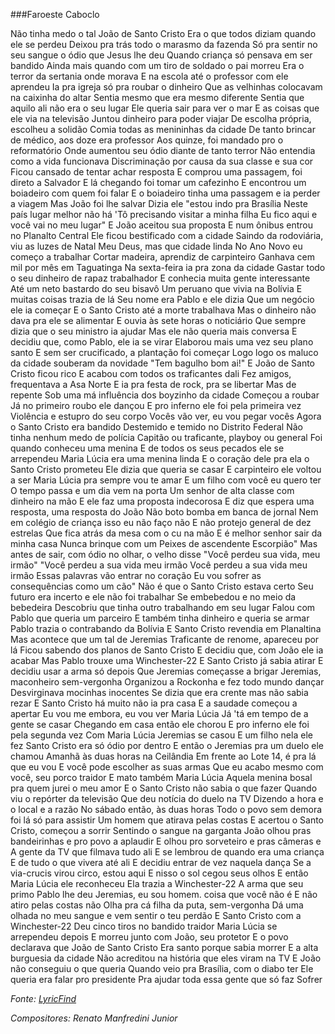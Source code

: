 ###Faroeste Caboclo

Não tinha medo o tal João de Santo Cristo
Era o que todos diziam quando ele se perdeu
Deixou pra trás todo o marasmo da fazenda
Só pra sentir no seu sangue o ódio que Jesus lhe deu
Quando criança só pensava em ser bandido
Ainda mais quando com um tiro de soldado o pai morreu
Era o terror da sertania onde morava
E na escola até o professor com ele aprendeu
Ia pra igreja só pra roubar o dinheiro
Que as velhinhas colocavam na caixinha do altar
Sentia mesmo que era mesmo diferente
Sentia que aquilo ali não era o seu lugar
Ele queria sair para ver o mar
E as coisas que ele via na televisão
Juntou dinheiro para poder viajar
De escolha própria, escolheu a solidão
Comia todas as menininhas da cidade
De tanto brincar de médico, aos doze era professor
Aos quinze, foi mandado pro o reformatório
Onde aumentou seu ódio diante de tanto terror
Não entendia como a vida funcionava
Discriminação por causa da sua classe e sua cor
Ficou cansado de tentar achar resposta
E comprou uma passagem, foi direto a Salvador
E lá chegando foi tomar um cafezinho
E encontrou um boiadeiro com quem foi falar
E o boiadeiro tinha uma passagem e ia perder a viagem
Mas João foi lhe salvar
Dizia ele "estou indo pra Brasília
Neste país lugar melhor não há
'Tô precisando visitar a minha filha
Eu fico aqui e você vai no meu lugar"
E João aceitou sua proposta
E num ônibus entrou no Planalto Central
Ele ficou bestificado com a cidade
Saindo da rodoviária, viu as luzes de Natal
Meu Deus, mas que cidade linda
No Ano Novo eu começo a trabalhar
Cortar madeira, aprendiz de carpinteiro
Ganhava cem mil por mês em Taguatinga
Na sexta-feira ia pra zona da cidade
Gastar todo o seu dinheiro de rapaz trabalhador
E conhecia muita gente interessante
Até um neto bastardo do seu bisavô
Um peruano que vivia na Bolívia
E muitas coisas trazia de lá
Seu nome era Pablo e ele dizia
Que um negócio ele ia começar
E o Santo Cristo até a morte trabalhava
Mas o dinheiro não dava pra ele se alimentar
E ouvia às sete horas o noticiário
Que sempre dizia que o seu ministro ia ajudar
Mas ele não queria mais conversa
E decidiu que, como Pablo, ele ia se virar
Elaborou mais uma vez seu plano santo
E sem ser crucificado, a plantação foi começar
Logo logo os maluco da cidade souberam da novidade
"Tem bagulho bom ai!"
E João de Santo Cristo ficou rico
E acabou com todos os traficantes dali
Fez amigos, frequentava a Asa Norte
E ia pra festa de rock, pra se libertar
Mas de repente Sob uma má influência dos boyzinho da cidade
Começou a roubar
Já no primeiro roubo ele dançou
E pro inferno ele foi pela primeira vez
Violência e estupro do seu corpo
Vocês vão ver, eu vou pegar vocês
Agora o Santo Cristo era bandido
Destemido e temido no Distrito Federal
Não tinha nenhum medo de polícia
Capitão ou traficante, playboy ou general
Foi quando conheceu uma menina
E de todos os seus pecados ele se arrependeu
Maria Lúcia era uma menina linda
E o coração dele pra ela o Santo Cristo prometeu
Ele dizia que queria se casar
E carpinteiro ele voltou a ser
Maria Lúcia pra sempre vou te amar
E um filho com você eu quero ter
O tempo passa e um dia vem na porta
Um senhor de alta classe com dinheiro na mão
E ele faz uma proposta indecorosa
E diz que espera uma resposta, uma resposta do João
Não boto bomba em banca de jornal
Nem em colégio de criança isso eu não faço não
E não protejo general de dez estrelas
Que fica atrás da mesa com o cu na mão
E é melhor senhor sair da minha casa
Nunca brinque com um Peixes de ascendente Escorpião"
Mas antes de sair, com ódio no olhar, o velho disse
"Você perdeu sua vida, meu irmão"
"Você perdeu a sua vida meu irmão
Você perdeu a sua vida meu irmão
Essas palavras vão entrar no coração
Eu vou sofrer as consequências como um cão"
Não é que o Santo Cristo estava certo
Seu futuro era incerto e ele não foi trabalhar
Se embebedou e no meio da bebedeira
Descobriu que tinha outro trabalhando em seu lugar
Falou com Pablo que queria um parceiro
E também tinha dinheiro e queria se armar
Pablo trazia o contrabando da Bolívia
E Santo Cristo revendia em Planaltina
Mas acontece que um tal de Jeremias
Traficante de renome, apareceu por lá
Ficou sabendo dos planos de Santo Cristo
E decidiu que, com João ele ia acabar
Mas Pablo trouxe uma Winchester-22
E Santo Cristo já sabia atirar
E decidiu usar a arma só depois
Que Jeremias começasse a brigar
Jeremias, maconheiro sem-vergonha
Organizou a Rockonha e fez todo mundo dançar
Desvirginava mocinhas inocentes
Se dizia que era crente mas não sabia rezar
E Santo Cristo há muito não ia pra casa
E a saudade começou a apertar
Eu vou me embora, eu vou ver Maria Lúcia
Já 'tá em tempo de a gente se casar
Chegando em casa então ele chorou
E pro inferno ele foi pela segunda vez
Com Maria Lúcia Jeremias se casou
E um filho nela ele fez
Santo Cristo era só ódio por dentro
E então o Jeremias pra um duelo ele chamou
Amanhã às duas horas na Ceilândia
Em frente ao Lote 14, é pra lá que eu vou
E você pode escolher as suas armas
Que eu acabo mesmo com você, seu porco traidor
E mato também Maria Lúcia
Aquela menina bosal pra quem jurei o meu amor
E o Santo Cristo não sabia o que fazer
Quando viu o repórter da televisão
Que deu notícia do duelo na TV
Dizendo a hora e o local e a razão
No sábado então, às duas horas
Todo o povo sem demora foi lá só para assistir
Um homem que atirava pelas costas
E acertou o Santo Cristo, começou a sorrir
Sentindo o sangue na garganta
João olhou pras bandeirinhas e pro povo a aplaudir
E olhou pro sorveteiro e pras câmeras e
A gente da TV que filmava tudo ali
E se lembrou de quando era uma criança
E de tudo o que vivera até ali
E decidiu entrar de vez naquela dança
Se a via-crucis virou circo, estou aqui
E nisso o sol cegou seus olhos
E então Maria Lúcia ele reconheceu
Ela trazia a Winchester-22
A arma que seu primo Pablo lhe deu
Jeremias, eu sou homem. coisa que você não é
E não atiro pelas costas não
Olha pra cá filha da puta, sem-vergonha
Dá uma olhada no meu sangue e vem sentir o teu perdão
E Santo Cristo com a Winchester-22
Deu cinco tiros no bandido traidor
Maria Lúcia se arrependeu depois
E morreu junto com João, seu protetor
E o povo declarava que João de Santo Cristo
Era santo porque sabia morrer
E a alta burguesia da cidade
Não acreditou na história que eles viram na TV
E João não conseguiu o que queria
Quando veio pra Brasília, com o diabo ter
Ele queria era falar pro presidente
Pra ajudar toda essa gente que só faz
Sofrer



_Fonte: [LyricFind](https://www.lyricfind.com/)_

_Compositores: Renato Manfredini Junior_